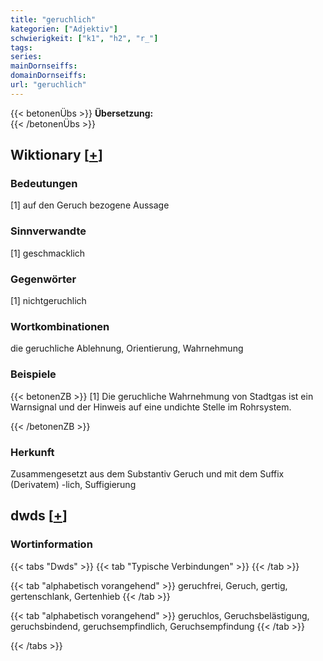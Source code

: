 ```yaml
---
title: "geruchlich"
kategorien: ["Adjektiv"]
schwierigkeit: ["k1", "h2", "r_"]
tags:
series:
mainDornseiffs:
domainDornseiffs:
url: "geruchlich"
---
```


{{< betonenÜbs >}}
**Übersetzung:**  
{{< /betonenÜbs >}}

## Wiktionary [[+](https://de.wiktionary.org/wiki/geruchlich)]

### Bedeutungen
[1] auf den Geruch bezogene Aussage  

### Sinnverwandte
[1] geschmacklich  

### Gegenwörter
[1] nichtgeruchlich  

### Wortkombinationen
die geruchliche Ablehnung, Orientierung, Wahrnehmung  

### Beispiele
{{< betonenZB >}}
[1] Die geruchliche Wahrnehmung von Stadtgas ist ein Warnsignal und der Hinweis auf eine undichte Stelle im Rohrsystem.  

{{< /betonenZB >}}
### Herkunft
Zusammengesetzt aus dem Substantiv Geruch und mit dem Suffix (Derivatem) -lich, Suffigierung  



## dwds [[+](https://www.dwds.de/wb/geruchlich)]

### Wortinformation
{{< tabs "Dwds" >}}
{{< tab "Typische Verbindungen" >}}
{{< /tab >}}

{{< tab "alphabetisch vorangehend" >}}
geruchfrei, Geruch, gertig, gertenschlank, Gertenhieb
{{< /tab >}}

{{< tab "alphabetisch vorangehend" >}}
geruchlos, Geruchsbelästigung, geruchsbindend, geruchsempfindlich, Geruchsempfindung
{{< /tab >}}

{{< /tabs >}}

